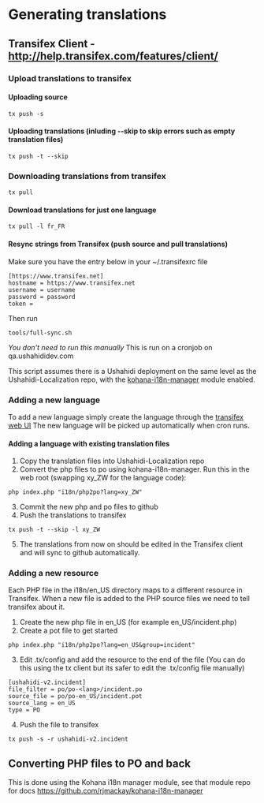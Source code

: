 Generating translations
=======================

Transifex Client - http://help.transifex.com/features/client/
-------------------------------------------------------------

### Upload translations to transifex

#### Uploading source

    tx push -s

#### Uploading translations (inluding --skip to skip errors such as empty translation files)

    tx push -t --skip

### Downloading translations from transifex

    tx pull

#### Download translations for just one language

    tx pull -l fr_FR

#### Resync strings from Transifex (push source and pull translations) ###
Make sure you have the entry below in your ~/.transifexrc file

    [https://www.transifex.net]
    hostname = https://www.transifex.net
    username = username
    password = password
    token =

Then run

    tools/full-sync.sh

*You don't need to run this manually* This is run on a cronjob on qa.ushahididev.com

This script assumes there is a Ushahidi deployment on the same level as the 
Ushahidi-Localization repo, with the
[kohana-i18n-manager](https://github.com/rjmackay/kohana-i18n-manager)
module enabled.

### Adding a new language

To add a new language simply create the language through the
[transifex web UI](https://transifex.net/projects/p/ushahidi-v2/)
The new language will be picked up automatically when cron runs.

#### Adding a language with existing translation files

1. Copy the translation files into Ushahidi-Localization repo
2. Convert the php files to po using kohana-i18n-manager.
Run this in the web root (swapping xy_ZW for the language code):

  ```
  php index.php "i18n/php2po?lang=xy_ZW"
  ```

3. Commit the new php and po files to github    
4. Push the translations to transifex

  ```
  tx push -t --skip -l xy_ZW
  ```

5. The translations from now on should be edited in the Transifex client
and will sync to github automatically.

### Adding a new resource

Each PHP file in the i18n/en_US directory maps to a different resource in Transifex.
When a new file is added to the PHP source files we need to tell transifex about it.

1. Create the new php file in en_US (for example en_US/incident.php)
2. Create a pot file to get started

  ```
  php index.php "i18n/php2po?lang=en_US&group=incident"
  ```

3. Edit .tx/config and add the resource to the end of the file
(You can do this using the tx client but its safer to edit the .tx/config file manually)

  ```
  [ushahidi-v2.incident]
  file_filter = po/po-<lang>/incident.po
  source_file = po/po-en_US/incident.pot
  source_lang = en_US
  type = PO
  ```
4. Push the file to transifex

  ```
  tx push -s -r ushahidi-v2.incident
  ```

Converting PHP files to PO and back
-----------------------------------

This is done using the Kohana i18n manager module, see that module repo for docs
https://github.com/rjmackay/kohana-i18n-manager

